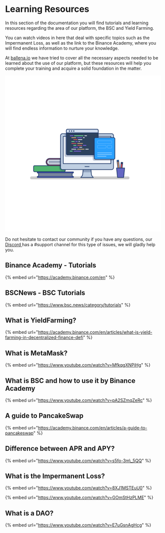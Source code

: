 # Learning Resources

In this section of the documentation you will find tutorials and learning resources regarding the area of our platform, the BSC and Yield Farming. 

You can watch videos in here that deal with specific topics such as the Impermanent Loss, as well as the link to the Binance Academy, where you will find endless information to nurture your knowledge. 

At [ballena.io](https://ballena.io/) we have tried to cover all the necessary aspects needed to be learned about the use of our platform, but these resources will help you complete your training and acquire a solid foundation in the matter.

![](../.gitbook/assets/gummy-programming.png)

Do not hesitate to contact our community if you have any questions, our [Discord ](https://discord.gg/PVamCGJw)has a \#support channel for this type of issues, we will gladly help you.

## Binance Academy - Tutorials

{% embed url="https://academy.binance.com/en" %}

## BSCNews - BSC Tutorials

{% embed url="https://www.bsc.news/category/tutorials" %}

## What is YieldFarming?

{% embed url="https://academy.binance.com/en/articles/what-is-yield-farming-in-decentralized-finance-defi" %}

## What is MetaMask?

{% embed url="https://www.youtube.com/watch?v=MfkqgXNPiHg" %}

## What is BSC and how to use it by Binance Academy

{% embed url="https://www.youtube.com/watch?v=pA2SZmqZeRc" %}

## A guide to PancakeSwap

{% embed url="https://academy.binance.com/en/articles/a-guide-to-pancakeswap" %}

## Difference between APR and APY?

{% embed url="https://www.youtube.com/watch?v=s5fo-3m\_5QQ" %}

## What is the Impermanent Loss?

{% embed url="https://www.youtube.com/watch?v=8XJ1MSTEuU0" %}



{% embed url="https://www.youtube.com/watch?v=GOmStHzPLME" %}

## What is a DAO?

{% embed url="https://www.youtube.com/watch?v=E7uGsnAgHcg" %}







